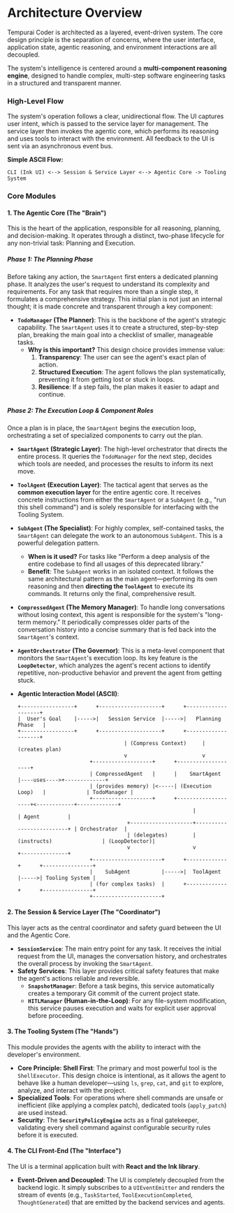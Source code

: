 # Architecture Overview

Tempurai Coder is architected as a layered, event-driven system. The core design principle is the separation of concerns, where the user interface, application state, agentic reasoning, and environment interactions are all decoupled.

The system's intelligence is centered around a **multi-component reasoning engine**, designed to handle complex, multi-step software engineering tasks in a structured and transparent manner.

### High-Level Flow

The system's operation follows a clear, unidirectional flow. The UI captures user intent, which is passed to the service layer for management. The service layer then invokes the agentic core, which performs its reasoning and uses tools to interact with the environment. All feedback to the UI is sent via an asynchronous event bus.

**Simple ASCII Flow:**

`CLI (Ink UI) <--> Session & Service Layer <--> Agentic Core -> Tooling System`

### Core Modules

#### 1. The Agentic Core (The "Brain")

This is the heart of the application, responsible for all reasoning, planning, and decision-making. It operates through a distinct, two-phase lifecycle for any non-trivial task: Planning and Execution.

##### **Phase 1: The Planning Phase**

Before taking any action, the `SmartAgent` first enters a dedicated planning phase. It analyzes the user's request to understand its complexity and requirements. For any task that requires more than a single step, it formulates a comprehensive strategy. This initial plan is not just an internal thought; it is made concrete and transparent through a key component:

- **`TodoManager` (The Planner)**: This is the backbone of the agent's strategic capability. The `SmartAgent` uses it to create a structured, step-by-step plan, breaking the main goal into a checklist of smaller, manageable tasks.
  - **Why is this important?** This design choice provides immense value:
    1.  **Transparency**: The user can see the agent's exact plan of action.
    2.  **Structured Execution**: The agent follows the plan systematically, preventing it from getting lost or stuck in loops.
    3.  **Resilience**: If a step fails, the plan makes it easier to adapt and continue.

##### **Phase 2: The Execution Loop & Component Roles**

Once a plan is in place, the `SmartAgent` begins the execution loop, orchestrating a set of specialized components to carry out the plan.

- **`SmartAgent` (Strategic Layer)**: The high-level orchestrator that directs the entire process. It queries the `TodoManager` for the next step, decides which tools are needed, and processes the results to inform its next move.

- **`ToolAgent` (Execution Layer)**: The tactical agent that serves as the **common execution layer** for the entire agentic core. It receives concrete instructions from either the `SmartAgent` or a `SubAgent` (e.g., "run this shell command") and is solely responsible for interfacing with the Tooling System.

- **`SubAgent` (The Specialist)**: For highly complex, self-contained tasks, the `SmartAgent` can delegate the work to an autonomous `SubAgent`. This is a powerful delegation pattern.
  - **When is it used?** For tasks like "Perform a deep analysis of the entire codebase to find all usages of this deprecated library."
  - **Benefit**: The `SubAgent` works in an isolated context. It follows the same architectural pattern as the main agent—performing its own reasoning and then **directing the `ToolAgent`** to execute its commands. It returns only the final, comprehensive result.

- **`CompressedAgent` (The Memory Manager)**: To handle long conversations without losing context, this agent is responsible for the system's "long-term memory." It periodically compresses older parts of the conversation history into a concise summary that is fed back into the `SmartAgent`'s context.

- **`AgentOrchestrator` (The Governor)**: This is a meta-level component that monitors the `SmartAgent`'s execution loop. Its key feature is the **`LoopDetector`**, which analyzes the agent's recent actions to identify repetitive, non-productive behavior and prevent the agent from getting stuck.

- **Agentic Interaction Model (ASCII)**:

  ```
  +-----------------+      +--------------------+      +--------------------+
  |  User's Goal    |----->|   Session Service  |----->|   Planning Phase   |
  +-----------------+      +--------------------+      +--------------------+
                                    | (Compress Context)     | (creates plan)
                                    v                        v
                         +-------------------+      +--------------------+
                         | CompressedAgent   |      |    SmartAgent      |----uses---->+-------------+
                         | (provides memory) |<-----| (Execution Loop)   |             | TodoManager |
                         +-------------------+      +--------------------+<------------+-------------+
                                                          |                            | Agent         |
                                     +--------------------+--------------------------+ | Orchestrator  |
                                     | (delegates)        | (instructs)                | (LoopDetector)|
                                     v                    v                            +---------------+
                         +----------------------+      +-------------+      +----------------+
                         |    SubAgent          |----->|  ToolAgent  |----->| Tooling System |
                         | (for complex tasks)  |      +-------------+      +----------------+
                         +----------------------+
  ```

#### 2. The Session & Service Layer (The "Coordinator")

This layer acts as the central coordinator and safety guard between the UI and the Agentic Core.

- **`SessionService`**: The main entry point for any task. It receives the initial request from the UI, manages the conversation history, and orchestrates the overall process by invoking the `SmartAgent`.
- **Safety Services**: This layer provides critical safety features that make the agent's actions reliable and reversible.
  - **`SnapshotManager`**: Before a task begins, this service automatically creates a temporary Git commit of the current project state.
  - **`HITLManager` (Human-in-the-Loop)**: For any file-system modification, this service pauses execution and waits for explicit user approval before proceeding.

#### 3. The Tooling System (The "Hands")

This module provides the agents with the ability to interact with the developer's environment.

- **Core Principle: Shell First**: The primary and most powerful tool is the `ShellExecutor`. This design choice is intentional, as it allows the agent to behave like a human developer—using `ls`, `grep`, `cat`, and `git` to explore, analyze, and interact with the project.
- **Specialized Tools**: For operations where shell commands are unsafe or inefficient (like applying a complex patch), dedicated tools (`apply_patch`) are used instead.
- **Security**: The **`SecurityPolicyEngine`** acts as a final gatekeeper, validating every shell command against configurable security rules before it is executed.

#### 4. The CLI Front-End (The "Interface")

The UI is a terminal application built with **React and the Ink library**.

- **Event-Driven and Decoupled**: The UI is completely decoupled from the backend logic. It simply subscribes to a `UIEventEmitter` and renders the stream of events (e.g., `TaskStarted`, `ToolExecutionCompleted`, `ThoughtGenerated`) that are emitted by the backend services and agents.
